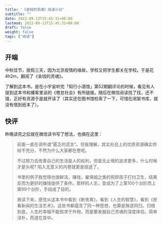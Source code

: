 ```yaml
---
title: '《金钱的灵魂》阅读小记'
subtitle: ""
date: 2022-09-13T15:45:31+08:00
lastmod: 2022-09-13T15:45:31+08:00
draft: false
weight: false
tags: ["阅读"]
---
```


## 开端

中秋佳节，放假三天，因为北京疫情的缘故，学校又把学生都关在学校。于是花4h2m，翻阅了《金钱的灵魂》。   

了解到这本书，是在小宇宙听完「知行小酒馆」第52期翻评论的时候，看见有人提到这本书和播客里谈的《倦怠社会》有所链接。随后在微信阅读找了找，还不错，正好有资源于是就开读了（其实还在图书馆检索了一下，可惜在闭架书库，就没有借到纸本了）。   

## 快评

昨晚读完之后就在微信读书写了想法，也摘在这里：    

> 前面一直在讲所谓“匮乏的谎言”。但我理解，其实社会上的优质资源确实供给不充分，不然为什么大家都在卷呢。   
> 
> 不过努力去改善自己的生活是人的权利，但是无止境的追求更多，什么时候才是头呢? 陷入无意义的内卷就更是歧途了。    
> 
> 书里的例子我觉得也很鲜活，赚钱，雇保姆之类的照顾孩子打扫卫生，结果反而为更好的赚钱提供了条件。那样的人生，变成为了上第100个台阶而上第99个台阶，手段成了目的。   
> 
> 我读下来，感觉从这本书中看到《断舍离》，看到《人生的智慧》，看到《拒看新闻的生活艺术》。这些书都蕴含了同一种思想，也算是殊途同归。归根到底，人生的幸福不能假求于外物，而是要发掘自己灵魂的深度体验。简单淳朴，而道在其中。

